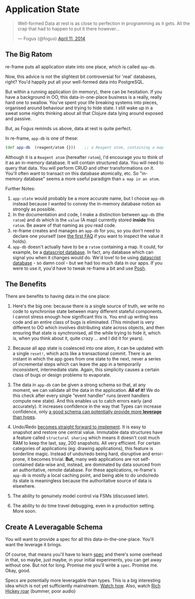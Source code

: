 
# Application State 

<div style="width:600px">
  <blockquote class="twitter-tweet" lang="en"><p>Well-formed Data at rest is as close to perfection in programming as it gets. All the crap that had to happen to put it there however...</p>&mdash; Fogus (@fogus) <a href="https://twitter.com/fogus/status/454582953067438080">April 11, 2014</a></blockquote>
</div>

## The Big Ratom

re-frame puts all application state into one place, which is
called `app-db`.

Now, this advice is not the slightest bit controversial for 'real' databases, right?
You'd happily put all your well-formed data into PostgreSQL.

But within a running application (in memory), there can be hesitation. If you have
a background in OO, this data-in-one-place
business is a really, really hard one to swallow.  You've
spent your life breaking systems into pieces, organised around behaviour and trying
to hide state.  I still wake up in a sweat some nights thinking about all
that Clojure data lying around exposed and passive.

But, as Fogus reminds us above, data at rest is quite perfect.

In re-frame, `app-db` is one of these:
```clj
(def app-db  (reagent/atom {}))    ;; a Reagent atom, containing a map
```

Although it is a `Reagent atom` (hereafter `ratom`), I'd encourage
you to think of it as an in-memory database. It will contain structured data.
You will need to query that data. You will perform CRUD
and other transformations on it. You'll often want to transact on this
database atomically, etc.  So "in-memory database"
seems a more useful paradigm than `a map in an atom`.

Further Notes:

1. `app-state` would probably be a more accurate name, but I choose `app-db` instead because
    I wanted to convey the in-memory database notion as strongly as possible.
2. In the documentation and code, I make a distinction between `app-db` (the `ratom`) and
   `db` which is the `value`  (A map) currently stored **inside** this `ratom`. Be aware of that naming as you read code.
3. re-frame creates and manages an `app-db` for you, so
   you don't need to declare one yourself (see [the first FAQ](FAQs/Inspecting-app-db.md) if you want
   to inspect the value it holds).
4. `app-db` doesn't actually have to be a `ratom` containing a map.  It could, for example,
   be a [datascript database](https://github.com/tonsky/datascript).  In fact, any database which
   can signal you when it changes would do. We'd love! to be using [datascript database](https://github.com/tonsky/datascript) - so damn cool -
   but we had too much data in our apps. If you were to use it, you'd have to tweak re-frame a bit and use [Posh](https://github.com/mpdairy/posh).


## The Benefits

There are benefits to having data in the one place:

1. Here's the big one:  because there is a single source of truth, we write no
code to synchronise state between many different stateful components.  I
cannot stress enough how significant this is. You end up writing less code
and an entire class of bugs is eliminated.
(This mindset is very different to OO which involves
distributing state across objects, and then ensuring that state is synchronised, all the while
trying to hide it, which is, when you think about it, quite crazy ... and I did it for years).

2. Because all app state is coalesced into one atom, it can be updated
with a single `reset!`, which acts like a transactional commit. There is
an instant in which the app goes from one state to the next, never a series
of incremental steps which can leave the app in a temporarily inconsistent, intermediate state.
Again, this simplicity causes a certain class of bugs or design problems to evaporate.

3. The data in `app-db` can be given a strong schema
so that, at any moment, we can validate all the data in the application. **All of it!**
We do this check after every single "event handler" runs (event handlers compute new state).
And this enables us to catch errors early (and accurately). It increases confidence in the way
that Types can increase confidence, only [a good schema can potentially provide more
**leverage** than types](https://www.youtube.com/watch?v=nqY4nUMfus8).

4. Undo/Redo [becomes straight forward to implement](https://github.com/day8/re-frame-undo).
It is easy to snapshot and restore one central value. Immutable data structures have a
feature called `structural sharing` which means it doesn't cost much RAM to keep the last, say, 200
snapshots. All very efficient.
For certain categories of applications (eg: drawing applications), this feature is borderline magic.
Instead of undo/redo being hard, disruptive and error-prone, it becomes trivial.
**But,** many web applications are not self-contained
data-wise and, instead, are dominated by data sourced from an authoritative, remote database.
For these applications, re-frame's `app-db` is mostly a local caching
point, and being able to do undo/redo its state is meaningless because the authoritative
source of data is elsewhere.

5. The ability to genuinely model control via FSMs (discussed later).

6. The ability to do time travel debugging, even in a production setting. More soon.


## Create A Leveragable Schema

You will want to provide a spec for all this data-in-the-one-place. You'll want the leverage it brings.

Of course, that means you'll have to learn [spec](http://clojure.org/about/spec) and there's
some overhead in that, so maybe, just maybe, in your initial experiments, you can
get away without one. But not for long.  Promise me you'll write a `spec`.  Promise me.  Okay, good.

Specs are potentially more leveragable than types. This is a big interesting idea which is not yet sufficiently mainstream.
[Watch how](https://www.youtube.com/watch?v=VNTQ-M_uSo8). Also, watch [Rich Hickey roar](https://vimeo.com/195711510) (bummer, poor audio)


